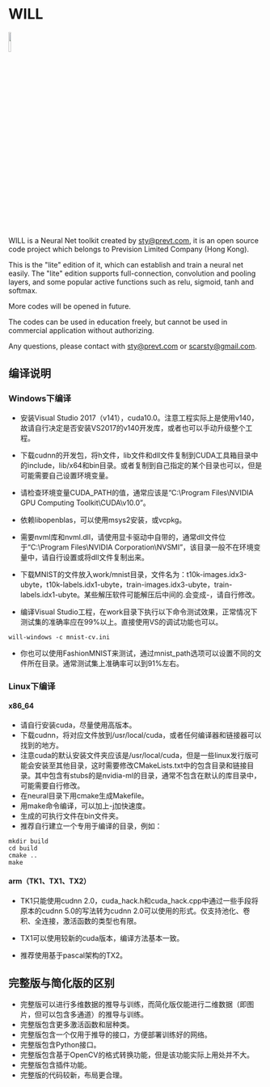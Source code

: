 # WILL
<img src='https://raw.githubusercontent.com/scarsty/neural-demo/master/logo-will.png' width = '10%'/>

WILL is a Neural Net toolkit created by sty@prevt.com, it is an open source code project which belongs to Prevision Limited Company (Hong Kong).

This is the "lite" edition of it, which can establish and train a neural net easily. The "lite" edition supports full-connection, convolution and pooling layers, and some popular active functions such as relu, sigmoid, tanh and softmax. 

More codes will be opened in future.

The codes can be used in education freely, but cannot be used in commercial application without authorizing.

Any questions, please contact with sty@prevt.com or scarsty@gmail.com.

## 编译说明

### Windows下编译

- 安装Visual Studio 2017（v141），cuda10.0。注意工程实际上是使用v140，故请自行决定是否安装VS2017的v140开发库，或者也可以手动升级整个工程。

- 下载cudnn的开发包，将h文件，lib文件和dll文件复制到CUDA工具箱目录中的include，lib/x64和bin目录。或者复制到自己指定的某个目录也可以，但是可能需要自己设置环境变量。

- 请检查环境变量CUDA_PATH的值，通常应该是“C:\Program Files\NVIDIA GPU Computing Toolkit\CUDA\v10.0”。

- 依赖libopenblas，可以使用msys2安装，或vcpkg。

- 需要nvml库和nvml.dll，请使用显卡驱动中自带的，通常dll文件位于“C:\Program Files\NVIDIA Corporation\NVSMI”，该目录一般不在环境变量中，请自行设置或将dll文件复制出来。

- 下载MNIST的文件放入work/mnist目录，文件名为：t10k-images.idx3-ubyte，t10k-labels.idx1-ubyte，train-images.idx3-ubyte，train-labels.idx1-ubyte。某些解压软件可能解压后中间的.会变成-，请自行修改。

- 编译Visual Studio工程，在work目录下执行以下命令测试效果，正常情况下测试集的准确率应在99%以上。直接使用VS的调试功能也可以。
```shell
will-windows -c mnist-cv.ini
```
- 你也可以使用FashionMNIST来测试，通过mnist_path选项可以设置不同的文件所在目录。通常测试集上准确率可以到91%左右。

### Linux下编译

#### x86_64

- 请自行安装cuda，尽量使用高版本。
- 下载cudnn，将对应文件放到/usr/local/cuda，或者任何编译器和链接器可以找到的地方。
- 注意cuda的默认安装文件夹应该是/usr/local/cuda，但是一些linux发行版可能会安装至其他目录，这时需要修改CMakeLists.txt中的包含目录和链接目录。其中包含有stubs的是nvidia-ml的目录，通常不包含在默认的库目录中，可能需要自行修改。
- 在neural目录下用cmake生成Makefile。
- 用make命令编译，可以加上-j加快速度。
- 生成的可执行文件在bin文件夹。
- 推荐自行建立一个专用于编译的目录，例如：
```shell
mkdir build
cd build
cmake ..
make
```

#### arm（TK1、TX1、TX2）

- TK1只能使用cudnn 2.0，cuda_hack.h和cuda_hack.cpp中通过一些手段将原本的cudnn 5.0的写法转为cudnn 2.0可以使用的形式。仅支持池化、卷积、全连接，激活函数的类型也有限。

- TX1可以使用较新的cuda版本，编译方法基本一致。

- 推荐使用基于pascal架构的TX2。

## 完整版与简化版的区别

- 完整版可以进行多维数据的推导与训练，而简化版仅能进行二维数据（即图片，但可以包含多通道）的推导与训练。
- 完整版包含更多激活函数和层种类。
- 完整版包含一个仅用于推导的接口，方便部署训练好的网络。
- 完整版包含Python接口。
- 完整版包含基于OpenCV的格式转换功能，但是该功能实际上用处并不大。
- 完整版包含插件功能。
- 完整版的代码较新，布局更合理。